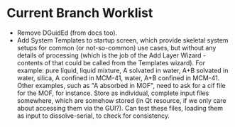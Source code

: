 # Current Branch Worklist

- Remove DGuidEd (from docs too).
- Add System Templates to startup screen, which provide skeletal system setups for common (or not-so-common) use cases, but without any details of processing (which is the job of the Add Layer Wizard - contents of that could be called from the Templates wizard). For example: pure liquid, liquid mixture, A solvated in water, A+B solvated in water, silica, A confined in MCM-41, water, A+B confined in MCM-41.  Other examples, such as "A absorbed in MOF", need to ask for a cif file for the MOF, for instance. Store as individual, complete input files somewhere, which are somehow stored (in Qt resource, if we only care about accessing them via the GUI?). Can test these files, loading them as input to dissolve-serial, to check for consistency.
